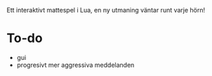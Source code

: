 Ett interaktivt mattespel i Lua, en ny utmaning väntar runt varje hörn!

# To-do
- gui
- progresivt mer aggressiva meddelanden
